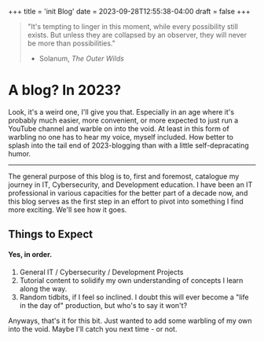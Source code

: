 +++
title = 'init Blog'
date = 2023-09-28T12:55:38-04:00
draft = false
+++

> "It's tempting to linger in this moment, while every possibility still exists. But unless they are collapsed by an observer, they will never be more than possibilities."
> - Solanum, *The Outer Wilds*

# A blog? In 2023?


Look, it's a weird one, I'll give you that. Especially in an age where it's probably much easier, more convenient, or more expected to just run a YouTube channel and warble on into the void. At least in this form of warbling no one has to hear my voice, myself included. How better to splash into the tail end of 2023-blogging than with a little self-depracating humor. 


***


The general purpose of this blog is to, first and foremost, catalogue my journey in IT, Cybersecurity, and Development education. I have been an IT professional in various capacities for the better part of a decade now, and this blog serves as the first step in an effort to pivot into something I find more exciting. We'll see how it goes. 


## Things to Expect
#### Yes, in order.

1. General IT / Cybersecurity / Development Projects
2. Tutorial content to solidify my own understanding of concepts I learn along the way.
3. Random tidbits, if I feel so inclined. I doubt this will ever become a "life in the day of" production, but who's to say it won't?

Anyways, that's it for this bit. Just wanted to add some warbling of my own into the void. Maybe I'll catch you next time - or not.
